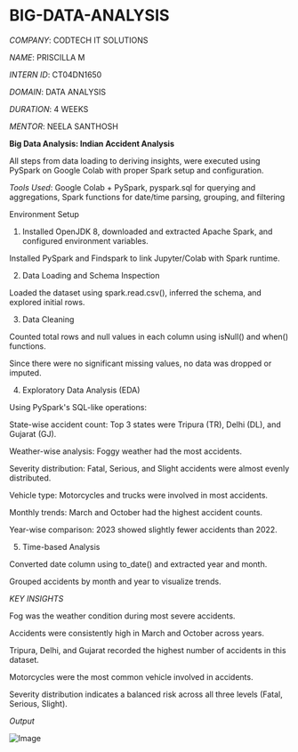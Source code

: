 # BIG-DATA-ANALYSIS

*COMPANY*: CODTECH IT SOLUTIONS

*NAME*: PRISCILLA M

*INTERN ID*: CT04DN1650

*DOMAIN*: DATA ANALYSIS

*DURATION*: 4 WEEKS

*MENTOR*: NEELA SANTHOSH

**Big Data Analysis: Indian Accident Analysis**

All steps from data loading to deriving insights, were executed using PySpark on Google Colab with proper Spark setup and configuration.

*Tools Used*: Google Colab + PySpark, pyspark.sql for querying and aggregations, Spark functions for date/time parsing, grouping, and filtering

Environment Setup
1. Installed OpenJDK 8, downloaded and extracted Apache Spark, and configured environment variables.

Installed PySpark and Findspark to link Jupyter/Colab with Spark runtime.

2. Data Loading and Schema Inspection
   
Loaded the dataset using spark.read.csv(), inferred the schema, and explored initial rows.

3. Data Cleaning
   
Counted total rows and null values in each column using isNull() and when() functions.

Since there were no significant missing values, no data was dropped or imputed.

4. Exploratory Data Analysis (EDA)
   
Using PySpark's SQL-like operations:

State-wise accident count: Top 3 states were Tripura (TR), Delhi (DL), and Gujarat (GJ).

Weather-wise analysis: Foggy weather had the most accidents.

Severity distribution: Fatal, Serious, and Slight accidents were almost evenly distributed.

Vehicle type: Motorcycles and trucks were involved in most accidents.

Monthly trends: March and October had the highest accident counts.

Year-wise comparison: 2023 showed slightly fewer accidents than 2022.

5. Time-based Analysis
   
Converted date column using to_date() and extracted year and month.

Grouped accidents by month and year to visualize trends.

*KEY INSIGHTS*

Fog was the weather condition during most severe accidents.

Accidents were consistently high in March and October across years.

Tripura, Delhi, and Gujarat recorded the highest number of accidents in this dataset.

Motorcycles were the most common vehicle involved in accidents.

Severity distribution indicates a balanced risk across all three levels (Fatal, Serious, Slight).

*Output*

![Image](https://github.com/user-attachments/assets/37991fe3-48f4-4739-b79d-f924feba2d01)


